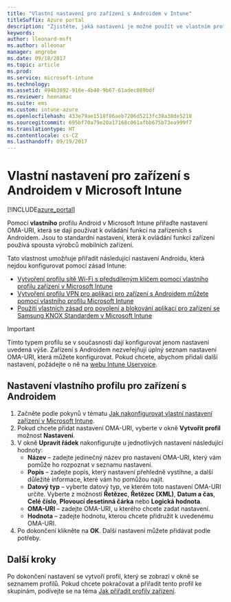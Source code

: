 ```yaml
---
title: "Vlastní nastavení pro zařízení s Androidem v Intune"
titleSuffix: Azure portal
description: "Zjistěte, jaká nastavení je možné použít ve vlastním profilu Androidu."
keywords: 
author: lleonard-msft
ms.author: alleonar
manager: angrobe
ms.date: 09/18/2017
ms.topic: article
ms.prod: 
ms.service: microsoft-intune
ms.technology: 
ms.assetid: 494b3892-916e-4b40-9b67-61adec889bdf
ms.reviewer: heenamac
ms.suite: ems
ms.custom: intune-azure
ms.openlocfilehash: 433e79ae1518f86aeb7206d5213fc38a38de5218
ms.sourcegitcommit: 695bf70a79e20a17168c061afbb675b73ea999f7
ms.translationtype: HT
ms.contentlocale: cs-CZ
ms.lasthandoff: 09/19/2017
---
```

# <a name="custom-settings-for-android-devices-in-microsoft-intune"></a>Vlastní nastavení pro zařízení s Androidem v Microsoft Intune

[!INCLUDE[azure_portal](./includes/azure_portal.md)]

Pomocí **vlastního** profilu Android v Microsoft Intune přiřaďte nastavení OMA-URI, která se dají používat k ovládání funkcí na zařízeních s Androidem. Jsou to standardní nastavení, která k ovládání funkcí zařízení používá spousta výrobců mobilních zařízení.

Tato vlastnost umožňuje přiřadit následující nastavení Androidu, která nejdou konfigurovat pomocí zásad Intune:

- [Vytvoření profilu sítě Wi-Fi s předsdíleným klíčem pomocí vlastního profilu zařízení v Microsoft Intune](/intune/wi-fi-profile-shared-key)
- [Vytvoření profilu VPN pro aplikaci pro zařízení s Androidem můžete pomocí vlastního profilu Microsoft Intune](/intune/android-pulse-secure-per-app-vpn)
- [Použití vlastních zásad pro povolení a blokování aplikací pro zařízení se Samsung KNOX Standardem v Microsoft Intune](/intune/samsung-knox-apps-allow-block)

>[!IMPORTANT]
>Tímto typem profilu se v současnosti dají konfigurovat jenom nastavení uvedená výše. Zařízení s Androidem nezveřejňují úplný seznam nastavení OMA-URI, která můžete konfigurovat. Pokud chcete, abychom přidali další nastavení, požádejte o ně na [webu Intune Uservoice](https://microsoftintune.uservoice.com/forums/291681-ideas).

## <a name="custom-profile-settings-for-android-devices"></a>Nastavení vlastního profilu pro zařízení s Androidem

1. Začněte podle pokynů v tématu [Jak nakonfigurovat vlastní nastavení zařízení v Microsoft Intune](custom-settings-configure.md).
2. Pokud chcete přidat nastavení OMA-URI, vyberte v okně **Vytvořit profil** možnost **Nastavení**.
3. V okně **Upravit řádek** nakonfigurujte u jednotlivých nastavení následující hodnoty:
    - **Název** – zadejte jedinečný název pro nastavení OMA-URI, který vám pomůže ho rozpoznat v seznamu nastavení.
    - **Popis** – zadejte popis, který nastavení přehledně vystihne, a další důležité informace, které vám ho pomůžou najít.
    - **Datový typ** – vyberte datový typ, ve kterém toto nastavení OMA-URI určíte. Vyberte z možností **Řetězec**, **Řetězec (XML)**, **Datum a čas**, **Celé číslo**, **Plovoucí desetinná čárka** nebo **Logická hodnota**.
    - **OMA-URI** – zadejte OMA-URI, u kterého chcete zadat nastavení.
    - **Hodnota** – zadejte hodnotu, kterou chcete přidružit k uvedenému OMA-URI.
4. Po dokončení klikněte na **OK**. Další nastavení můžete přidávat podle potřeby.

## <a name="next-steps"></a>Další kroky

Po dokončení nastavení se vytvoří profil, který se zobrazí v okně se seznamem profilů. Pokud chcete pokračovat a přiřadit tento profil ke skupinám, podívejte se na téma [Jak přiřadit profily zařízení](device-profile-assign.md).




